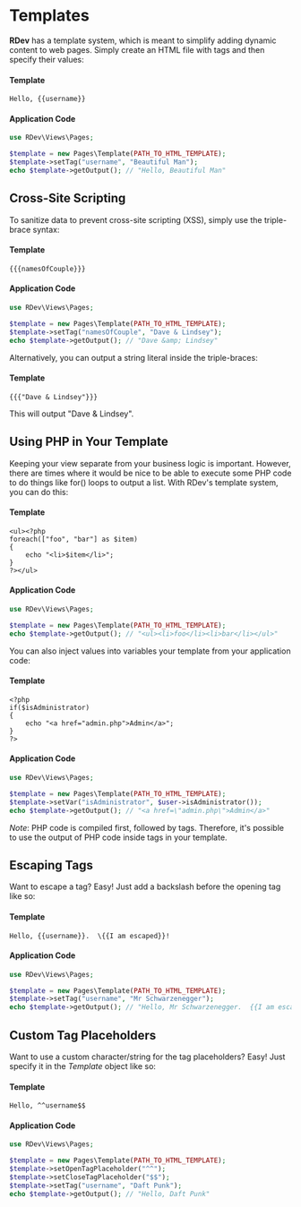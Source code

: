 # Templates
**RDev** has a template system, which is meant to simplify adding dynamic content to web pages.  Simply create an HTML file with tags and then specify their values:
#### Template
```
Hello, {{username}}
```
#### Application Code
```php
use RDev\Views\Pages;

$template = new Pages\Template(PATH_TO_HTML_TEMPLATE);
$template->setTag("username", "Beautiful Man");
echo $template->getOutput(); // "Hello, Beautiful Man"
```

## Cross-Site Scripting
To sanitize data to prevent cross-site scripting (XSS), simply use the triple-brace syntax:
#### Template
```
{{{namesOfCouple}}}
```
#### Application Code
```php
use RDev\Views\Pages;

$template = new Pages\Template(PATH_TO_HTML_TEMPLATE);
$template->setTag("namesOfCouple", "Dave & Lindsey");
echo $template->getOutput(); // "Dave &amp; Lindsey"
```

Alternatively, you can output a string literal inside the triple-braces:
#### Template
```
{{{"Dave & Lindsey"}}}
```

This will output "Dave &amp; Lindsey".  

## Using PHP in Your Template
Keeping your view separate from your business logic is important.  However, there are times where it would be nice to be able to execute some PHP code to do things like for() loops to output a list.  With RDev's template system, you can do this:
#### Template
```
<ul><?php
foreach(["foo", "bar"] as $item)
{
    echo "<li>$item</li>";
}
?></ul>
```
#### Application Code
```php
use RDev\Views\Pages;

$template = new Pages\Template(PATH_TO_HTML_TEMPLATE);
echo $template->getOutput(); // "<ul><li>foo</li><li>bar</li></ul>"
```

You can also inject values into variables your template from your application code:
#### Template
```
<?php 
if($isAdministrator)
{
    echo "<a href="admin.php">Admin</a>"; 
}
?>
```
#### Application Code
```php
use RDev\Views\Pages;

$template = new Pages\Template(PATH_TO_HTML_TEMPLATE);
$template->setVar("isAdministrator", $user->isAdministrator());
echo $template->getOutput(); // "<a href=\"admin.php\">Admin</a>"
```

*Note*: PHP code is compiled first, followed by tags.  Therefore, it's possible to use the output of PHP code inside tags in your template.

## Escaping Tags
Want to escape a tag?  Easy!  Just add a backslash before the opening tag like so:
#### Template
```
Hello, {{username}}.  \{{I am escaped}}!
```
#### Application Code
```php
use RDev\Views\Pages;

$template = new Pages\Template(PATH_TO_HTML_TEMPLATE);
$template->setTag("username", "Mr Schwarzenegger");
echo $template->getOutput(); // "Hello, Mr Schwarzenegger.  {{I am escaped}}!"
```

## Custom Tag Placeholders
Want to use a custom character/string for the tag placeholders?  Easy!  Just specify it in the *Template* object like so:
#### Template
```
Hello, ^^username$$
```
#### Application Code
```php
use RDev\Views\Pages;

$template = new Pages\Template(PATH_TO_HTML_TEMPLATE);
$template->setOpenTagPlaceholder("^^");
$template->setCloseTagPlaceholder("$$");
$template->setTag("username", "Daft Punk");
echo $template->getOutput(); // "Hello, Daft Punk"
```
